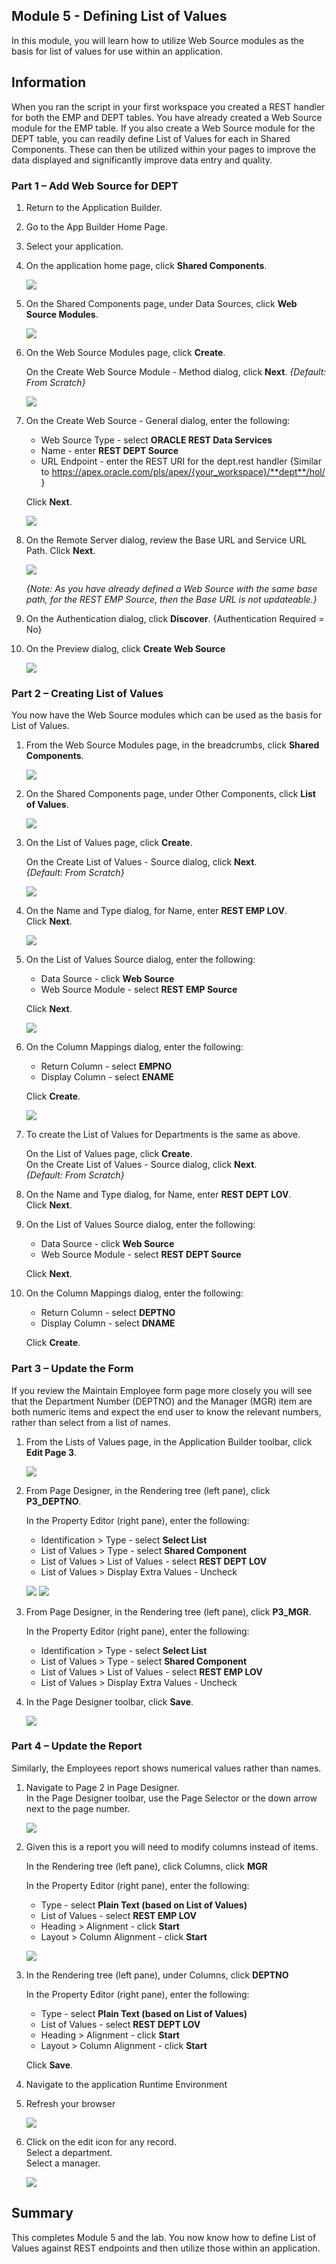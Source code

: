 ## Module 5 - Defining List of Values 

In this module, you will learn how to utilize Web Source modules as the basis for list of values for use within an application.

## Information

When you ran the script in your first workspace you created a REST
handler for both the EMP and DEPT tables. You have already created a Web Source module for the EMP table. If you also create a Web Source module for the DEPT table, you can readily define List of Values for each in Shared Components. These can then be utilized within your pages to improve the data displayed and significantly improve data entry and quality.

### **Part 1** – Add Web Source for DEPT

1. Return to the Application Builder.
2. Go to the App Builder Home Page.
3. Select your application.
4. On the application home page, click **Shared Components**.

    ![](images/5/go-shared.png)

5. On the Shared Components page, under Data Sources, click **Web Source Modules**.

    ![](images/5/go-ws.png)

6. On the Web Source Modules page, click **Create**.

    On the Create Web Source Module - Method dialog, click **Next**.    *{Default: From Scratch}*

    ![](images/5/set-method.png)
    
7. On the Create Web Source - General dialog, enter the following:

    - Web Source Type - select **ORACLE REST Data Services**
    - Name - enter **REST DEPT Source**
    - URL Endpoint - enter the REST URI for the dept.rest handler
{Similar to https://apex.oracle.com/pls/apex/{your_workspace}/**dept**/hol/ }
    
    Click **Next**.

    ![](images/5/set-name.png)

8. On the Remote Server dialog, review the Base URL and Service URL Path.
    Click **Next**.

    ![](images/5/review-urls.png)

    *{Note: As you have already defined a Web Source with the same base path, for the REST EMP Source, then the Base URL is not updateable.}*
    
9. On the Authentication dialog, click **Discover**.
    {Authentication Required = No}
10. On the Preview dialog, click **Create Web Source**

    ![](images/5/create-ws.png)

### **Part 2** – Creating List of Values
You now have the Web Source modules which can be used as the basis for List of Values.

1. From the Web Source Modules page, in the breadcrumbs, click **Shared Components**.

    ![](images/5/go-from-breadcrumbs.png)

2. On the Shared Components page, under Other Components, click **List of Values**.

    ![](images/5/go-lov.png)

3. On the List of Values page, click **Create**.

    On the Create List of Values - Source dialog, click **Next**.       
    *{Default: From Scratch}*

    ![](images/5/set-source.png)

4. On the Name and Type dialog, for Name, enter **REST EMP LOV**.       
    Click **Next**.

    ![](images/5/set-lov-name.png)

5. On the List of Values Source dialog, enter the following:

    - Data Source - click **Web Source**
    - Web Source Module -  select **REST EMP Source**

    Click **Next**.

    ![](images/5/set-ws-source.png)
    
6. On the Column Mappings dialog, enter the following:

    - Return Column - select **EMPNO**
    - Display Column - select **ENAME**

    Click **Create**.

    ![](images/5/set-columns.png)

7. To create the List of Values for Departments is the same as above.

    On the List of Values page, click **Create**.   
    On the Create List of Values - Source dialog, click **Next**.       
    *{Default: From Scratch}*
    
8. On the Name and Type dialog, for Name, enter **REST DEPT LOV**.       
    Click **Next**.

9. On the List of Values Source dialog, enter the following:

    - Data Source - click **Web Source**
    - Web Source Module -  select **REST DEPT Source**

    Click **Next**.
    
10. On the Column Mappings dialog, enter the following:

    - Return Column - select **DEPTNO**
    - Display Column - select **DNAME**

    Click **Create**.

### **Part 3** – Update the Form
If you review the Maintain Employee form page more closely you will see that the Department Number (DEPTNO) and the Manager (MGR) item are both numeric items and expect the end user to know the relevant numbers, rather than select from a list of names.

1. From the Lists of Values page, in the Application Builder toolbar, click **Edit Page 3**.

    ![](images/5/go-page3.png)

2. From Page Designer, in the Rendering tree (left pane), click **P3_DEPTNO**.

    In the Property Editor (right pane), enter the following:
    
    - Identification > Type - select **Select List**
    - List of Values > Type - select **Shared Component**
    - List of Values > List of Values - select **REST DEPT LOV**
    - List of Values > Display Extra Values - Uncheck

    ![](images/5/set-deptno.png)
    ![](images/5/set-deptno2.png)

3. From Page Designer, in the Rendering tree (left pane), click **P3_MGR**.

    In the Property Editor (right pane), enter the following:
    
    - Identification > Type - select **Select List**
    - List of Values > Type - select **Shared Component**
    - List of Values > List of Values - select **REST EMP LOV**
    - List of Values > Display Extra Values - Uncheck

4. In the Page Designer toolbar, click **Save**.

    ![](images/5/save-form.png)

### **Part 4** – Update the Report
Similarly, the Employees report shows numerical values rather than names.

1. Navigate to Page 2 in Page Designer.     
    In the Page Designer toolbar, use the Page Selector or the down arrow next to the page number.

    ![](images/5/go-page2.png)

2. Given this is a report you will need to modify columns instead of items.

    In the Rendering tree (left pane), click Columns, click **MGR**  

    In the Property Editor (right pane), enter the following:
    
    - Type - select **Plain Text (based on List of Values)** 
    - List of Values - select **REST EMP LOV** 
    - Heading > Alignment - click **Start** 
    - Layout > Column Alignment - click **Start**

    ![](images/5/set-mgr-col.png)

3. In the Rendering tree (left pane), under Columns, click **DEPTNO**  

    In the Property Editor (right pane), enter the following:
    
    - Type - select **Plain Text (based on List of Values)** 
    - List of Values - select **REST DEPT LOV** 
    - Heading > Alignment - click **Start** 
    - Layout > Column Alignment - click **Start**

    Click **Save**.

4. Navigate to the application Runtime Environment
5. Refresh your browser

    ![](images/5/runtime-report.png)

6. Click on the edit icon for any record.       
    Select a department.        
    Select a manager.

    ![](images/5/runtime-form.png)

## Summary
This completes Module 5 and the lab. You now know how to define List of Values against REST endpoints and then utilize those within an application.
